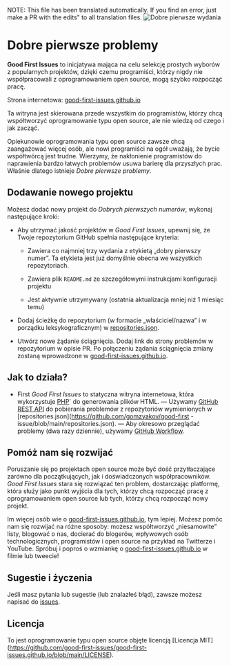 NOTE: This file has been translated automatically. If you find an error, just make a PR with the edits" to all translation files.
 ![Dobre pierwsze wydania](../assets/github/social-preview.png)

# Dobre pierwsze problemy

**Good First Issues** to inicjatywa mająca na celu selekcję prostych wyborów z popularnych projektów, dzięki czemu programiści, którzy nigdy nie współpracowali z oprogramowaniem open source, mogą szybko rozpocząć pracę.

Strona internetowa: [good-first-issues.github.io](https://good-first-issues.github.io)

Ta witryna jest skierowana przede wszystkim do programistów, którzy chcą współtworzyć oprogramowanie typu open source, ale nie wiedzą od czego i jak zacząć.

Opiekunowie oprogramowania typu open source zawsze chcą zaangażować więcej osób, ale nowi programiści na ogół uważają, że bycie współtwórcą jest trudne. Wierzymy, że nakłonienie programistów do naprawienia bardzo łatwych problemów usuwa barierę dla przyszłych prac. Właśnie dlatego istnieje *Dobre pierwsze problemy*.

## Dodawanie nowego projektu

Możesz dodać nowy projekt do *Dobrych pierwszych numerów*, wykonaj następujące kroki:

- Aby utrzymać jakość projektów w *Good First Issues*, upewnij się, że Twoje repozytorium GitHub spełnia następujące kryteria:

     - Zawiera co najmniej trzy wydania z etykietą „dobry pierwszy numer”. Ta etykieta jest już domyślnie obecna we wszystkich repozytoriach.

     - Zawiera plik `README.md` ze szczegółowymi instrukcjami konfiguracji projektu

     - Jest aktywnie utrzymywany (ostatnia aktualizacja mniej niż 1 miesiąc temu)

- Dodaj ścieżkę do repozytorium (w formacie „właściciel/nazwa” i w porządku leksykograficznym) w [repositories.json](https://github.com/gomzyakov/good-first-issue/blob/main/repositories.json).

- Utwórz nowe żądanie ściągnięcia. Dodaj link do strony problemów w repozytorium w opisie PR. Po połączeniu żądania ściągnięcia zmiany zostaną wprowadzone w [good-first-issues.github.io](https://good-first-issues.github.io).

## Jak to działa?

- First *Good First Issues* to statyczna witryna internetowa, która wykorzystuje [PHP](https://www.php.net)` do generowania plików HTML.
— Używamy [GitHub REST API](https://docs.github.com/en/rest) do pobierania problemów z repozytoriów wymienionych w [repositories.json](https://github.com/gomzyakov/good-first -issue/blob/main/repositories.json).
— Aby okresowo przeglądać problemy (dwa razy dziennie), używamy [GitHub Workflow](https://docs.github.com/en/actions/using-workflows).

## Pomóż nam się rozwijać

Poruszanie się po projektach open source może być dość przytłaczające zarówno dla początkujących, jak i doświadczonych współpracowników. *Good First Issues* stara się rozwiązać ten problem, dostarczając platformę, która służy jako punkt wyjścia dla tych, którzy chcą rozpocząć pracę z oprogramowaniem open source lub tych, którzy chcą rozpocząć nowy projekt.

Im więcej osób wie o [good-first-issues.github.io](https://good-first-issues.github.io), tym lepiej. Możesz pomóc nam się rozwijać na różne sposoby: możesz współtworzyć „niesamowite” listy, blogować o nas, docierać do blogerów, wpływowych osób technologicznych, programistów i open source na przykład na Twitterze i YouTube. Spróbuj i poproś o wzmiankę o [good-first-issues.github.io](https://good-first-issues.github.io) w filmie lub tweecie!

## Sugestie i życzenia

Jeśli masz pytania lub sugestie (lub znalazłeś błąd), zawsze możesz napisać do [issues](https://github.com/good-first-issues/good-first-issues.github.io/issues).

## Licencja

To jest oprogramowanie typu open source objęte licencją [Licencja MIT] (https://github.com/good-first-issues/good-first-issues.github.io/blob/main/LICENSE).
